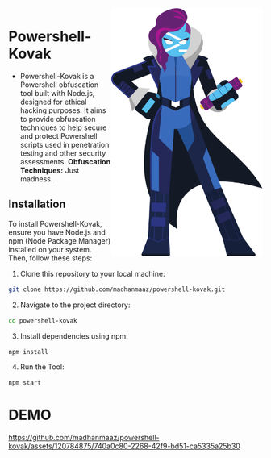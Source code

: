 <img src="./public/assets/src/body.svg" align="right" width=300>


# Powershell-Kovak
- Powershell-Kovak is a Powershell obfuscation tool built with Node.js, designed for ethical hacking purposes. It aims to provide obfuscation techniques to help secure and protect Powershell scripts used in penetration testing and other security assessments. **Obfuscation Techniques:** Just madness.

## Installation

To install Powershell-Kovak, ensure you have Node.js and npm (Node Package Manager) installed on your system. Then, follow these steps:

1. Clone this repository to your local machine:
```bash
git clone https://github.com/madhanmaaz/powershell-kovak.git
```
2. Navigate to the project directory:
```bash
cd powershell-kovak
```
3. Install dependencies using npm:
```bash
npm install
```
4. Run the Tool:
```bash
npm start
```

# DEMO
https://github.com/madhanmaaz/powershell-kovak/assets/120784875/740a0c80-2268-42f9-bd51-ca5335a25b30

